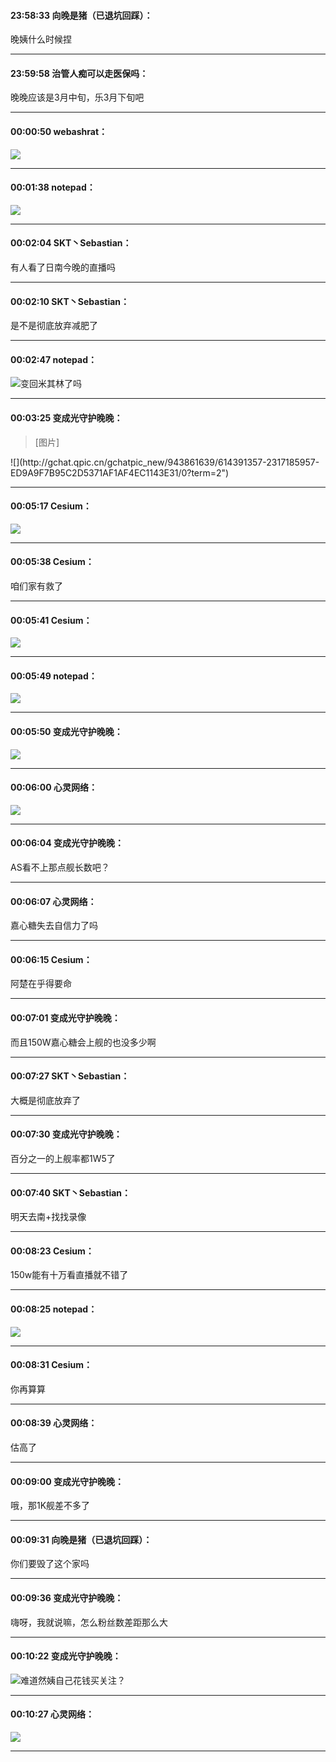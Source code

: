 #### 23:58:33  向晚是猪（已退坑回踩）：

晚姨什么时候捏

*****

#### 23:59:58  治管人痴可以走医保吗：

晚晚应该是3月中旬，乐3月下旬吧

*****

#### 00:00:50  webashrat：

![](http://gchat.qpic.cn/gchatpic_new/2625239949/614391357-2768134128-743570B6090781FFAAFB61F8F0EB9E94/0?term=2")

*****

#### 00:01:38  notepad：

![](http://gchat.qpic.cn/gchatpic_new/976058243/614391357-2853019146-A397FE28B9E3B553F0EC000377714404/0?term=2")

*****

#### 00:02:04  SKT丶Sebastian：

有人看了日南今晚的直播吗

*****

#### 00:02:10  SKT丶Sebastian：

是不是彻底放弃减肥了

*****

#### 00:02:47  notepad：

![](http://gchat.qpic.cn/gchatpic_new/976058243/614391357-2513573535-0275A2D8F98C6EC28244DDEE18395CA0/0?term=2")变回米其林了吗

*****

#### 00:03:25  变成光守护晚晚：

<blockquote>[图片]</blockquote>
 ![](http://gchat.qpic.cn/gchatpic_new/943861639/614391357-2317185957-ED9A9F7B95C2D5371AF1AF4EC1143E31/0?term=2")

*****

#### 00:05:17  Cesium：

![](http://gchat.qpic.cn/gchatpic_new/3177144540/614391357-2874333823-23C68D82AB96250E802FA0186247A12D/0?term=2")

*****

#### 00:05:38  Cesium：

咱们家有救了

*****

#### 00:05:41  Cesium：

![](http://gchat.qpic.cn/gchatpic_new/3177144540/614391357-3201261874-F4D8ADAFF3665E7425993E605A69432C/0?term=2")

*****

#### 00:05:49  notepad：

![](http://gchat.qpic.cn/gchatpic_new/976058243/614391357-2489181155-0275A2D8F98C6EC28244DDEE18395CA0/0?term=2")

*****

#### 00:05:50  变成光守护晚晚：

![](http://gchat.qpic.cn/gchatpic_new/943861639/614391357-2188244356-016AE166D866A8097D853B0C74E95A45/0?term=2")

*****

#### 00:06:00  心灵网络：

![](http://gchat.qpic.cn/gchatpic_new/787393561/614391357-3169443165-9A1378670106AA21DAEE0319B588217B/0?term=2")

*****

#### 00:06:04  变成光守护晚晚：

AS看不上那点舰长数吧？

*****

#### 00:06:07  心灵网络：

嘉心糖失去自信力了吗

*****

#### 00:06:15  Cesium：

阿楚在乎得要命

*****

#### 00:07:01  变成光守护晚晚：

而且150W嘉心糖会上舰的也没多少啊

*****

#### 00:07:27  SKT丶Sebastian：

大概是彻底放弃了

*****

#### 00:07:30  变成光守护晚晚：

百分之一的上舰率都1W5了

*****

#### 00:07:40  SKT丶Sebastian：

明天去南+找找录像

*****

#### 00:08:23  Cesium：

150w能有十万看直播就不错了

*****

#### 00:08:25  notepad：

![](http://gchat.qpic.cn/gchatpic_new/976058243/614391357-2946889002-0275A2D8F98C6EC28244DDEE18395CA0/0?term=2")

*****

#### 00:08:31  Cesium：

你再算算

*****

#### 00:08:39  心灵网络：

估高了

*****

#### 00:09:00  变成光守护晚晚：

哦，那1K舰差不多了

*****

#### 00:09:31  向晚是猪（已退坑回踩）：

你们要毁了这个家吗

*****

#### 00:09:36  变成光守护晚晚：

嗨呀，我就说嘛，怎么粉丝数差距那么大

*****

#### 00:10:22  变成光守护晚晚：

![](http://gchat.qpic.cn/gchatpic_new/943861639/614391357-3218519525-A26B588A3939D607981E1FDACCAB9A9F/0?term=2")难道然姨自己花钱买关注？

*****

#### 00:10:27  心灵网络：

![](http://gchat.qpic.cn/gchatpic_new/787393561/614391357-3065763661-1AC492E351F6E105F88C604DCD16BA00/0?term=2")

*****


